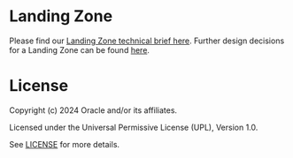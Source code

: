 # Landing Zone

Please find our [Landing Zone technical brief here](https://github.com/oracle-quickstart/terraform-oci-open-lz/tree/master/design). Further design decisions for a Landing Zone can be found [here](https://github.com/oracle-devrel/technology-engineering/tree/main/landing-zones).

# License

Copyright (c) 2024 Oracle and/or its affiliates.

Licensed under the Universal Permissive License (UPL), Version 1.0.

See [LICENSE](https://github.com/oracle-devrel/technology-engineering/blob/main/LICENSE) for more details.
